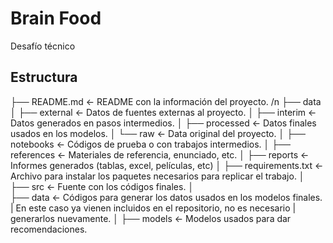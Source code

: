 # Brain Food
Desafío técnico

## Estructura

├── README.md          <- README con la información del proyecto. /n
├── data
│   ├── external       <- Datos de fuentes externas al proyecto.
│   ├── interim        <- Datos generados en pasos intermedios.
│   ├── processed      <- Datos finales usados en los modelos.
│   └── raw            <- Data original del proyecto.
│
├── notebooks          <- Códigos de prueba o con trabajos intermedios.
│
├── references         <- Materiales de referencia, enunciado, etc.
│
├── reports            <- Informes generados (tablas, excel, películas, etc)
│
├── requirements.txt   <- Archivo para instalar los paquetes necesarios para replicar el trabajo.
│
├── src                <- Fuente con los códigos finales.
    │   
    ├── data           <- Códigos para generar los datos usados en los modelos finales.
    |                     En este caso ya vienen incluidos en el repositorio, no es necesario
    |                     generarlos nuevamente.
    │
    ├── models         <- Modelos usados para dar recomendaciones.
    
